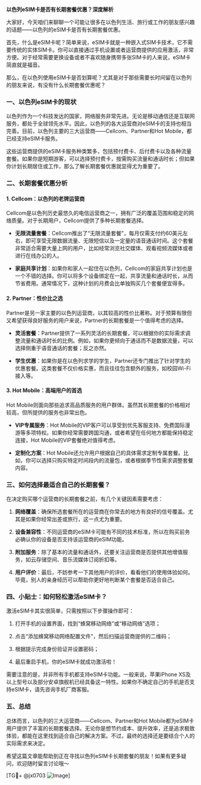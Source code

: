 **以色列eSIM卡是否有长期套餐优惠？深度解析**

大家好，今天咱们来聊聊一个可能让很多在以色列生活、旅行或工作的朋友感兴趣的话题——以色列的eSIM卡是否有长期套餐优惠。

首先，什么是eSIM卡呢？简单来说，eSIM卡就是一种嵌入式SIM卡技术，它不需要传统的实体SIM卡。你可以直接通过手机设置或者运营商提供的应用激活，非常方便。对于经常需要更换设备或者不喜欢随身携带多张SIM卡的人来说，eSIM卡简直就是福音。

那么，在以色列使用eSIM卡是否划算呢？尤其是对于那些需要长时间留在以色列的朋友来说，有没有什么长期套餐优惠呢？

### 一、以色列eSIM卡的现状

以色列作为一个科技发达的国家，网络服务非常先进。无论是移动通信还是互联网服务，都处于全球领先水平。因此，以色列的各大运营商对eSIM卡的支持也相当完善。目前，以色列主要的三大运营商——Cellcom、Partner和Hot Mobile，都已经支持eSIM卡服务。

这些运营商提供的eSIM卡服务种类繁多，包括预付费卡、后付费卡以及各种流量套餐。如果你是短期游客，可以选择预付费卡，按需购买流量和通话时长；但如果你计划长期居住或工作，那么了解长期套餐优惠就显得尤为重要了。

### 二、长期套餐优惠分析

#### 1. **Cellcom：以色列的老牌运营商**
Cellcom是以色列历史最悠久的电信运营商之一，拥有广泛的覆盖范围和稳定的网络质量。对于长期用户，Cellcom提供了多种长期套餐选择。

- **无限流量套餐**：Cellcom推出了“无限流量套餐”，每月仅需支付约60美元左右，即可享受无限数据流量、无限短信以及一定量的语音通话时间。这个套餐非常适合需要大量上网的用户，比如经常浏览社交媒体、观看视频流媒体或者进行在线办公的人。
  
- **家庭共享计划**：如果你和家人一起住在以色列，Cellcom的家庭共享计划也是一个不错的选择。你可以将多个设备绑定在一起，共享流量和通话时长，从而节省费用。通常情况下，这种计划的月费会比单独购买几个套餐便宜得多。

#### 2. **Partner：性价比之选**
Partner是另一家主要的以色列运营商，以其较高的性价比著称。对于预算有限但又希望获得良好服务的用户来说，Partner的长期套餐是一个值得考虑的选择。

- **灵活套餐**：Partner提供了一系列灵活的长期套餐，可以根据你的实际需求调整流量和通话时长的比例。例如，如果你更倾向于通话而不是数据流量，可以选择侧重于语音通话的套餐；反之亦然。
  
- **学生优惠**：如果你是在以色列求学的学生，Partner还专门推出了针对学生的优惠套餐。这类套餐不仅价格实惠，而且往往包含额外的服务，如校园Wi-Fi接入等。

#### 3. **Hot Mobile：高端用户的首选**
Hot Mobile则面向那些追求高品质服务的用户群体。虽然其长期套餐的价格相对较高，但所提供的服务也非常出色。

- **VIP专属服务**：Hot Mobile的VIP客户可以享受到优先客服支持、免费国际漫游等多项特权。如果你经常需要跨国沟通，或者希望在任何地方都能保持稳定连接，Hot Mobile的VIP套餐绝对值得考虑。
  
- **定制化方案**：Hot Mobile还允许用户根据自己的具体需求定制专属套餐。比如，你可以选择只购买特定时间段内的流量包，或者根据季节性需求调整套餐内容。

### 三、如何选择最适合自己的长期套餐？

在决定购买哪个运营商的长期套餐之前，有几个关键因素需要考虑：

1. **网络覆盖**：确保所选套餐所在的运营商在你常去的地方有良好的信号覆盖。尤其是如果你经常出差或旅行，这一点尤为重要。
   
2. **设备兼容性**：不同运营商的eSIM卡可能有不同的技术标准，所以在购买前务必确认你的设备是否支持该运营商的eSIM功能。

3. **附加服务**：除了基本的流量和通话外，还要关注运营商是否提供其他增值服务，如云存储空间、音乐流媒体订阅折扣等。

4. **用户评价**：最后，不妨参考一下其他用户的评价，看看他们的使用体验如何。毕竟，别人的亲身经历可以帮助你更好地判断某个套餐是否适合自己。

### 四、小贴士：如何轻松激活eSIM卡？

激活eSIM卡其实很简单，只需按照以下步骤操作即可：

1. 打开手机的设置界面，找到“蜂窝移动网络”或“移动网络”选项；
   
2. 点击“添加蜂窝移动网络配置文件”，然后扫描运营商提供的二维码；
   
3. 根据提示完成身份验证并设置密码；
   
4. 最后重启手机，你的eSIM卡就成功激活啦！

需要注意的是，并非所有手机都支持eSIM卡功能。一般来说，苹果iPhone XS及以上型号以及部分安卓旗舰机已经具备这一特性。如果你不确定自己的手机是否支持eSIM卡，请先咨询手机厂商客服。

### 五、总结

总体而言，以色列的三大运营商——Cellcom、Partner和Hot Mobile都为eSIM卡用户提供了丰富的长期套餐选择。无论你是想节约成本、提升效率，还是追求极致体验，都能在这里找到适合自己的解决方案。不过，最终的选择还是要结合个人的实际需求来决定。

希望这篇文章能帮助到正在寻找以色列eSIM卡长期套餐的朋友！如果有更多疑问，欢迎随时留言讨论哦～ 

[TG💪+ @jx0703 ![Image](https://github.com/user-attachments/assets/dbca1d08-cadb-493c-b0ec-ad6f7a83f270)]